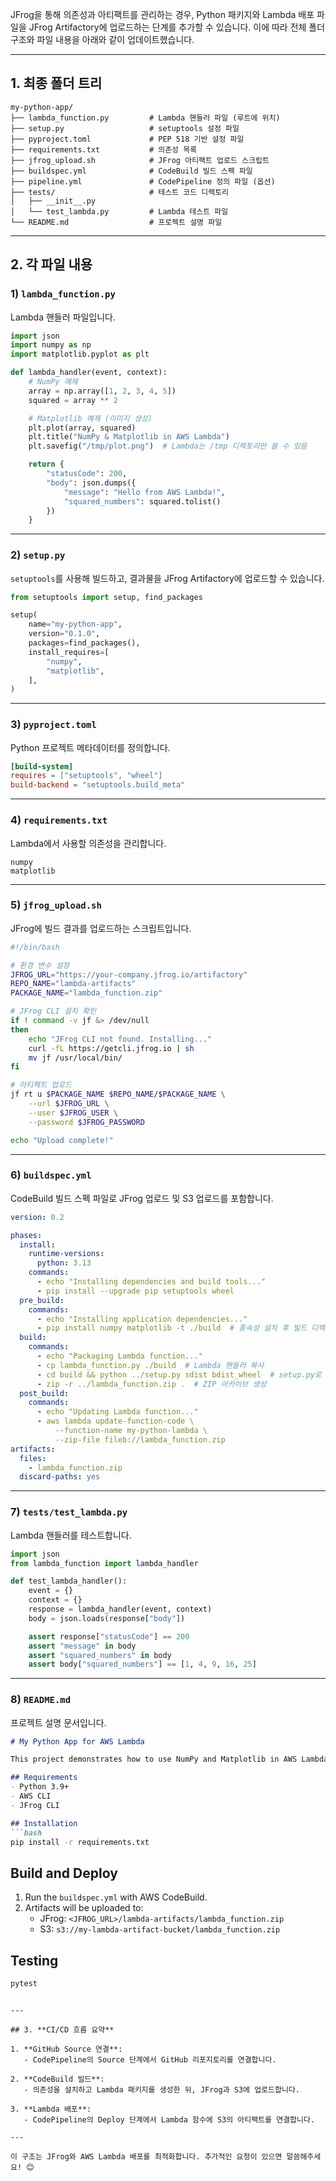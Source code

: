 JFrog을 통해 의존성과 아티팩트를 관리하는 경우, Python 패키지와 Lambda 배포 파일을 JFrog Artifactory에 업로드하는 단계를 추가할 수 있습니다. 이에 따라 전체 폴더 구조와 파일 내용을 아래와 같이 업데이트했습니다.

---

## 1. **최종 폴더 트리**

```plaintext
my-python-app/
├── lambda_function.py         # Lambda 핸들러 파일 (루트에 위치)
├── setup.py                   # setuptools 설정 파일
├── pyproject.toml             # PEP 518 기반 설정 파일
├── requirements.txt           # 의존성 목록
├── jfrog_upload.sh            # JFrog 아티팩트 업로드 스크립트
├── buildspec.yml              # CodeBuild 빌드 스펙 파일
├── pipeline.yml               # CodePipeline 정의 파일 (옵션)
├── tests/                     # 테스트 코드 디렉토리
│   ├── __init__.py
│   └── test_lambda.py         # Lambda 테스트 파일
└── README.md                  # 프로젝트 설명 파일
```

---

## 2. **각 파일 내용**

### **1) `lambda_function.py`**
Lambda 핸들러 파일입니다.

```python
import json
import numpy as np
import matplotlib.pyplot as plt

def lambda_handler(event, context):
    # NumPy 예제
    array = np.array([1, 2, 3, 4, 5])
    squared = array ** 2

    # Matplotlib 예제 (이미지 생성)
    plt.plot(array, squared)
    plt.title("NumPy & Matplotlib in AWS Lambda")
    plt.savefig("/tmp/plot.png")  # Lambda는 /tmp 디렉토리만 쓸 수 있음

    return {
        "statusCode": 200,
        "body": json.dumps({
            "message": "Hello from AWS Lambda!",
            "squared_numbers": squared.tolist()
        })
    }
```

---

### **2) `setup.py`**
`setuptools`를 사용해 빌드하고, 결과물을 JFrog Artifactory에 업로드할 수 있습니다.

```python
from setuptools import setup, find_packages

setup(
    name="my-python-app",
    version="0.1.0",
    packages=find_packages(),
    install_requires=[
        "numpy",
        "matplotlib",
    ],
)
```

---

### **3) `pyproject.toml`**
Python 프로젝트 메타데이터를 정의합니다.

```toml
[build-system]
requires = ["setuptools", "wheel"]
build-backend = "setuptools.build_meta"
```

---

### **4) `requirements.txt`**
Lambda에서 사용할 의존성을 관리합니다.

```plaintext
numpy
matplotlib
```

---

### **5) `jfrog_upload.sh`**
JFrog에 빌드 결과를 업로드하는 스크립트입니다.

```bash
#!/bin/bash

# 환경 변수 설정
JFROG_URL="https://your-company.jfrog.io/artifactory"
REPO_NAME="lambda-artifacts"
PACKAGE_NAME="lambda_function.zip"

# JFrog CLI 설치 확인
if ! command -v jf &> /dev/null
then
    echo "JFrog CLI not found. Installing..."
    curl -fL https://getcli.jfrog.io | sh
    mv jf /usr/local/bin/
fi

# 아티팩트 업로드
jf rt u $PACKAGE_NAME $REPO_NAME/$PACKAGE_NAME \
    --url $JFROG_URL \
    --user $JFROG_USER \
    --password $JFROG_PASSWORD

echo "Upload complete!"
```

---

### **6) `buildspec.yml`**
CodeBuild 빌드 스펙 파일로 JFrog 업로드 및 S3 업로드를 포함합니다.

```yaml
version: 0.2

phases:
  install:
    runtime-versions:
      python: 3.13
    commands:
      - echo "Installing dependencies and build tools..."
      - pip install --upgrade pip setuptools wheel
  pre_build:
    commands:
      - echo "Installing application dependencies..."
      - pip install numpy matplotlib -t ./build  # 종속성 설치 후 빌드 디렉토리에 복사
  build:
    commands:
      - echo "Packaging Lambda function..."
      - cp lambda_function.py ./build  # Lambda 핸들러 복사
      - cd build && python ../setup.py sdist bdist_wheel  # setup.py로 패키지 빌드
      - zip -r ../lambda_function.zip .  # ZIP 아카이브 생성
  post_build:
    commands:
      - echo "Updating Lambda function..."
      - aws lambda update-function-code \
          --function-name my-python-lambda \
          --zip-file fileb://lambda_function.zip
artifacts:
  files:
    - lambda_function.zip
  discard-paths: yes

```

---

### **7) `tests/test_lambda.py`**
Lambda 핸들러를 테스트합니다.

```python
import json
from lambda_function import lambda_handler

def test_lambda_handler():
    event = {}
    context = {}
    response = lambda_handler(event, context)
    body = json.loads(response["body"])

    assert response["statusCode"] == 200
    assert "message" in body
    assert "squared_numbers" in body
    assert body["squared_numbers"] == [1, 4, 9, 16, 25]
```

---

### **8) `README.md`**
프로젝트 설명 문서입니다.

```markdown
# My Python App for AWS Lambda

This project demonstrates how to use NumPy and Matplotlib in AWS Lambda with CI/CD integration using AWS CodePipeline, CodeBuild, and JFrog.

## Requirements
- Python 3.9+
- AWS CLI
- JFrog CLI

## Installation
```bash
pip install -r requirements.txt
```

## Build and Deploy
1. Run the `buildspec.yml` with AWS CodeBuild.
2. Artifacts will be uploaded to:
   - JFrog: `<JFROG_URL>/lambda-artifacts/lambda_function.zip`
   - S3: `s3://my-lambda-artifact-bucket/lambda_function.zip`

## Testing
```bash
pytest
```
```

---

## 3. **CI/CD 흐름 요약**

1. **GitHub Source 연결**:
   - CodePipeline의 Source 단계에서 GitHub 리포지토리를 연결합니다.

2. **CodeBuild 빌드**:
   - 의존성을 설치하고 Lambda 패키지를 생성한 뒤, JFrog과 S3에 업로드합니다.

3. **Lambda 배포**:
   - CodePipeline의 Deploy 단계에서 Lambda 함수에 S3의 아티팩트를 연결합니다.

---

이 구조는 JFrog와 AWS Lambda 배포를 최적화합니다. 추가적인 요청이 있으면 말씀해주세요! 😊

